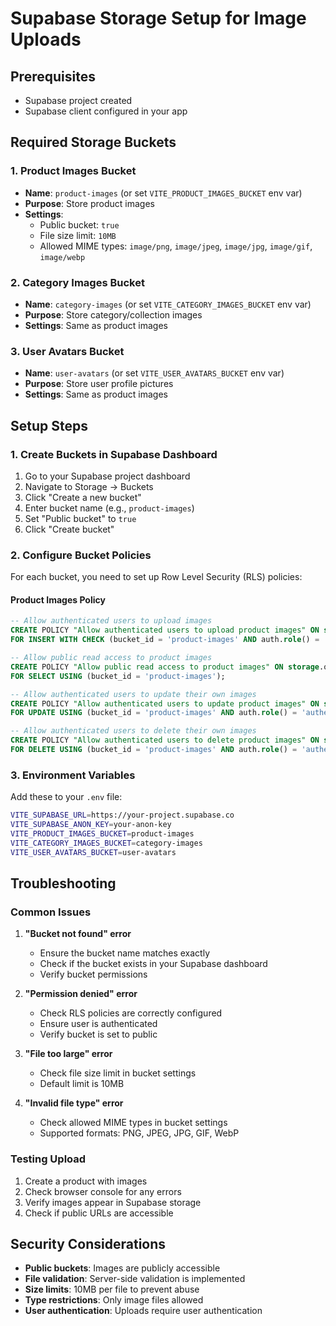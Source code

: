 # Supabase Storage Setup for Image Uploads

## Prerequisites
- Supabase project created
- Supabase client configured in your app

## Required Storage Buckets

### 1. Product Images Bucket
- **Name**: `product-images` (or set `VITE_PRODUCT_IMAGES_BUCKET` env var)
- **Purpose**: Store product images
- **Settings**:
  - Public bucket: `true`
  - File size limit: `10MB`
  - Allowed MIME types: `image/png`, `image/jpeg`, `image/jpg`, `image/gif`, `image/webp`

### 2. Category Images Bucket
- **Name**: `category-images` (or set `VITE_CATEGORY_IMAGES_BUCKET` env var)
- **Purpose**: Store category/collection images
- **Settings**: Same as product images

### 3. User Avatars Bucket
- **Name**: `user-avatars` (or set `VITE_USER_AVATARS_BUCKET` env var)
- **Purpose**: Store user profile pictures
- **Settings**: Same as product images

## Setup Steps

### 1. Create Buckets in Supabase Dashboard
1. Go to your Supabase project dashboard
2. Navigate to Storage → Buckets
3. Click "Create a new bucket"
4. Enter bucket name (e.g., `product-images`)
5. Set "Public bucket" to `true`
6. Click "Create bucket"

### 2. Configure Bucket Policies
For each bucket, you need to set up Row Level Security (RLS) policies:

#### Product Images Policy
```sql
-- Allow authenticated users to upload images
CREATE POLICY "Allow authenticated users to upload product images" ON storage.objects
FOR INSERT WITH CHECK (bucket_id = 'product-images' AND auth.role() = 'authenticated');

-- Allow public read access to product images
CREATE POLICY "Allow public read access to product images" ON storage.objects
FOR SELECT USING (bucket_id = 'product-images');

-- Allow authenticated users to update their own images
CREATE POLICY "Allow authenticated users to update product images" ON storage.objects
FOR UPDATE USING (bucket_id = 'product-images' AND auth.role() = 'authenticated');

-- Allow authenticated users to delete their own images
CREATE POLICY "Allow authenticated users to delete product images" ON storage.objects
FOR DELETE USING (bucket_id = 'product-images' AND auth.role() = 'authenticated');
```

### 3. Environment Variables
Add these to your `.env` file:
```bash
VITE_SUPABASE_URL=https://your-project.supabase.co
VITE_SUPABASE_ANON_KEY=your-anon-key
VITE_PRODUCT_IMAGES_BUCKET=product-images
VITE_CATEGORY_IMAGES_BUCKET=category-images
VITE_USER_AVATARS_BUCKET=user-avatars
```

## Troubleshooting

### Common Issues

1. **"Bucket not found" error**
   - Ensure the bucket name matches exactly
   - Check if the bucket exists in your Supabase dashboard
   - Verify bucket permissions

2. **"Permission denied" error**
   - Check RLS policies are correctly configured
   - Ensure user is authenticated
   - Verify bucket is set to public

3. **"File too large" error**
   - Check file size limit in bucket settings
   - Default limit is 10MB

4. **"Invalid file type" error**
   - Check allowed MIME types in bucket settings
   - Supported formats: PNG, JPEG, JPG, GIF, WebP

### Testing Upload
1. Create a product with images
2. Check browser console for any errors
3. Verify images appear in Supabase storage
4. Check if public URLs are accessible

## Security Considerations

- **Public buckets**: Images are publicly accessible
- **File validation**: Server-side validation is implemented
- **Size limits**: 10MB per file to prevent abuse
- **Type restrictions**: Only image files allowed
- **User authentication**: Uploads require user authentication
